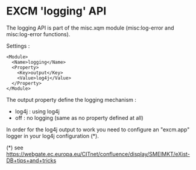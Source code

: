 EXCM 'logging' API
====

The logging API is part of the misc.xqm module (misc:log-error and misc:log-error functions).

Settings :

    <Module>
      <Name>logging</Name>
      <Property>
        <Key>output</Key>
        <Value>log4j</Value>
      </Property>
    </Module>

The output property define the logging mechanism :

- log4j : using log4j 
- off : no logging (same as no property defined at all)

In order for the log4j output to work you need to configure an "excm.app" logger in your log4j configuration (*).

(*) see https://webgate.ec.europa.eu/CITnet/confluence/display/SMEIMKT/eXist-DB+tips+and+tricks

